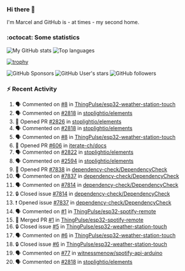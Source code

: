 ### Hi there 👋

I'm Marcel and GitHub is - at times - my second home.

<!--
**marcelstoer/marcelstoer** is a ✨ _special_ ✨ repository because its `README.md` (this file) appears on your GitHub profile.

Here are some ideas to get you started:

- 🔭 I’m currently working on ...
- 🌱 I’m currently learning ...
- 👯 I’m looking to collaborate on ...
- 🤔 I’m looking for help with ...
- 💬 Ask me about ...
- 📫 How to reach me: ...
- 😄 Pronouns: ...
- ⚡ Fun fact: ...
-->

### :octocat: Some statistics

<!-- https://github.com/anuraghazra/github-readme-stats -->

![My GitHub stats](https://github-readme-stats.vercel.app/api?username=marcelstoer&count_private=true&show_icons=true&hide_title=true)
![Top languages](https://github-readme-stats.vercel.app/api/top-langs/?username=marcelstoer&layout=compact&count_private=true&show_icons=true&hide_title=true&langs_count=10)

[![trophy](https://github-profile-trophy.vercel.app/?username=marcelstoer)](https://github.com/marcelstoer)

![GitHub Sponsors](https://img.shields.io/github/sponsors/marcelstoer?style=social)
![GitHub User's stars](https://img.shields.io/github/stars/marcelstoer?style=social)
![GitHub followers](https://img.shields.io/github/followers/marcelstoer?style=social)

### :zap: Recent Activity

<!--START_SECTION:activity-->
1. 🗣 Commented on [#8](https://github.com/ThingPulse/esp32-weather-station-touch/issues/8#issuecomment-3160316692) in [ThingPulse/esp32-weather-station-touch](https://github.com/ThingPulse/esp32-weather-station-touch)
2. 🗣 Commented on [#2818](https://github.com/stoplightio/elements/pull/2818#issuecomment-3157870146) in [stoplightio/elements](https://github.com/stoplightio/elements)
3. 💪 Opened PR [#2826](https://github.com/stoplightio/elements/pull/2826) in [stoplightio/elements](https://github.com/stoplightio/elements)
4. 🗣 Commented on [#2818](https://github.com/stoplightio/elements/pull/2818#issuecomment-3157830037) in [stoplightio/elements](https://github.com/stoplightio/elements)
5. 🗣 Commented on [#8](https://github.com/ThingPulse/esp32-weather-station-touch/issues/8#issuecomment-3150774009) in [ThingPulse/esp32-weather-station-touch](https://github.com/ThingPulse/esp32-weather-station-touch)
6. 💪 Opened PR [#606](https://github.com/iterate-ch/docs/pull/606) in [iterate-ch/docs](https://github.com/iterate-ch/docs)
7. 🗣 Commented on [#2822](https://github.com/stoplightio/elements/pull/2822#issuecomment-3140266204) in [stoplightio/elements](https://github.com/stoplightio/elements)
8. 🗣 Commented on [#2594](https://github.com/stoplightio/elements/pull/2594#issuecomment-3140143955) in [stoplightio/elements](https://github.com/stoplightio/elements)
9. 💪 Opened PR [#7838](https://github.com/dependency-check/DependencyCheck/pull/7838) in [dependency-check/DependencyCheck](https://github.com/dependency-check/DependencyCheck)
10. 🗣 Commented on [#7837](https://github.com/dependency-check/DependencyCheck/issues/7837#issuecomment-3133506690) in [dependency-check/DependencyCheck](https://github.com/dependency-check/DependencyCheck)
11. 🗣 Commented on [#7814](https://github.com/dependency-check/DependencyCheck/issues/7814#issuecomment-3132224167) in [dependency-check/DependencyCheck](https://github.com/dependency-check/DependencyCheck)
12. 🔒 Closed issue [#7814](https://github.com/dependency-check/DependencyCheck/issues/7814) in [dependency-check/DependencyCheck](https://github.com/dependency-check/DependencyCheck)
13. ❗ Opened issue [#7837](https://github.com/dependency-check/DependencyCheck/issues/7837) in [dependency-check/DependencyCheck](https://github.com/dependency-check/DependencyCheck)
14. 🗣 Commented on [#1](https://github.com/ThingPulse/esp32-spotify-remote/pull/1#issuecomment-3122692178) in [ThingPulse/esp32-spotify-remote](https://github.com/ThingPulse/esp32-spotify-remote)
15. 🎉 Merged PR [#1](https://github.com/ThingPulse/esp32-spotify-remote/pull/1) in [ThingPulse/esp32-spotify-remote](https://github.com/ThingPulse/esp32-spotify-remote)
16. 🔒 Closed issue [#5](https://github.com/ThingPulse/esp32-weather-station-touch/issues/5) in [ThingPulse/esp32-weather-station-touch](https://github.com/ThingPulse/esp32-weather-station-touch)
17. 🗣 Commented on [#6](https://github.com/ThingPulse/esp32-weather-station-touch/issues/6#issuecomment-3121596168) in [ThingPulse/esp32-weather-station-touch](https://github.com/ThingPulse/esp32-weather-station-touch)
18. 🔒 Closed issue [#6](https://github.com/ThingPulse/esp32-weather-station-touch/issues/6) in [ThingPulse/esp32-weather-station-touch](https://github.com/ThingPulse/esp32-weather-station-touch)
19. 🗣 Commented on [#77](https://github.com/witnessmenow/spotify-api-arduino/pull/77#issuecomment-3101740422) in [witnessmenow/spotify-api-arduino](https://github.com/witnessmenow/spotify-api-arduino)
20. 🗣 Commented on [#2818](https://github.com/stoplightio/elements/pull/2818#issuecomment-3101730740) in [stoplightio/elements](https://github.com/stoplightio/elements)
<!--END_SECTION:activity-->

